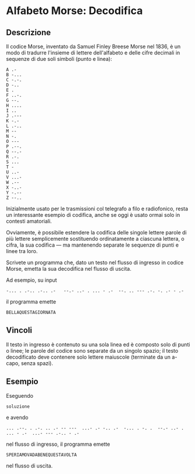 Alfabeto Morse: Decodifica
==========================

Descrizione
-----------

Il codice Morse, inventato da Samuel Finley Breese Morse nel 1836, è un modo di
tradurre l'insieme di lettere dell'alfabeto e delle cifre decimali in sequenze
di due soli simboli (punto e linea):

    A .-
    B -...
    C -.-.
    D -..
    E .
    F ..-.
    G --.
    H ....
    I ..
    J .---
    K -.-
    L .-..
    M --
    N -.
    O ---
    P .--.
    Q --.-
    R .-.
    S ...
    T -
    U ..-
    V ...-
    W .--
    X -..-
    Y -.--
    Z --..

Inizialmente usato per le trasmissioni col telegrafo a filo e radiofonico, resta
un interessante esempio di codifica, anche se oggi è usato ormai solo in
contesti amatoriali.

Ovviamente, è possibile estendere la codifica delle singole lettere  parole di
più lettere semplicemente sostituendo ordinatamente a ciascuna lettera, o cifra,
la sua codifica — ma mantenendo separate le sequenze di punti e linee tra loro.

Scrivete un programma che, dato un testo nel flusso di ingresso in codice Morse,
emetta la sua decodifica nel flusso di uscita.

Ad esempio, su input

    -... . .-.. .-.. .-   --.- ..- . ... - .-  --. .. --- .-. -. .- - .-

il programma emette

    BELLAQUESTAGIORNATA


Vincoli
-------

Il testo in ingresso è contenuto su una sola linea ed è composto solo di punti o
linee; le parole del codice sono separate da un singolo spazio; il testo
decodificato deve contenere solo lettere maiuscole (terminate da un a-capo,
senza spazi).


Esempio
-------

Eseguendo

    soluzione

e avendo

    ... .--. . .-. .. .- -- ---  ...- .- -.. .-  -... . -. .  --.- ..- . ... - .-  ...- --- .-.. - .-

nel flusso di ingresso, il programma emette

    SPERIAMOVADABENEQUESTAVOLTA

nel flusso di uscita.
